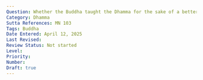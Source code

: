 ```yaml
---
Question: Whether the Buddha taught the Dhamma for the sake of a better rebirth?
Category: Dhamma
Sutta References: MN 103
Tags: Buddha
Date Entered: April 12, 2025
Last Revised:
Review Status: Not started
Level: 
Priority: 
Number: 
Draft: true
---
```

